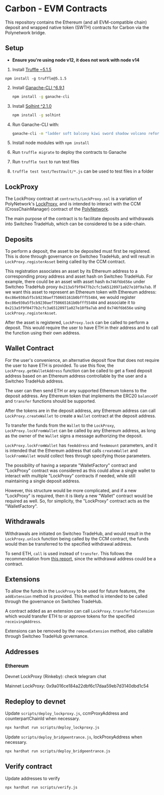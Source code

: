 # Carbon - EVM Contracts

This repository contains the Ethereum (and all EVM-compatible chain) deposit and wrapped native token (SWTH) contracts for Carbon via the Polynetwork bridge.

## Setup

- **Ensure you're using node v12, it does not work with node v14**

1. Install [Truffle ~5.1.5](https://github.com/trufflesuite/truffle)
```
npm install -g truffle@5.1.5
```
2. Install [Ganache-CLI ^6.9.1](https://github.com/trufflesuite/ganache-cli)

    ```bash
    npm install -g ganache-cli
    ```

3. Install [Solhint ^2.1.0](https://github.com/protofire/solhint)

    ```bash
    npm install -g solhint
    ```

4. Run Ganache-CLI with:

    ```bash
    ganache-cli -m "ladder soft balcony kiwi sword shadow volcano reform cricket wall initial normal" -p 7545 -l 8000000
    ```

5. Install node modules with `npm install`
6. Run `truffle migrate` to deploy the contracts to Ganache
7. Run `truffle test` to run test files
8. `truffle test test/TestVault/*.js` can be used to test files in a folder

## LockProxy

The LockProxy contract at `contracts/LockProxy.sol` is a variation of PolyNetwork's [LockProxy](https://github.com/polynetwork/eth-contracts/blob/master/contracts/core/lock_proxy/LockProxy.sol), and is intended to interact with the CCM (CrossChainManager) contract of the [PolyNetwork](https://www.poly.network/).

The main purpose of the contract is to facilitate deposits and withdrawals into Switcheo TradeHub, which can be considered to be a side-chain.

## Deposits

To perform a deposit, the asset to be deposited must first be registered.
This is done through governance on Switcheo TradeHub, and will result in `LockProxy.registerAsset` being called by the CCM contract.

This registration associates an asset by its Ethereum address to a corresponding proxy address and asset hash on Switcheo TradeHub.
For example, there could be an asset with asset hash `0x746f6b656e` under Switcheo TradeHub proxy `0x213a5f9f0477b2cfc3a65120971a027e10f9a7ab`. If we want this asset to represent an Ethereum token with Ethereum address: `0xc86e930a5f5cb9230aef750665161b0bfff55484`, we would register `0xc86e930a5f5cb9230aef750665161b0bfff55484` and associate it to `0x213a5f9f0477b2cfc3a65120971a027e10f9a7ab` and `0x746f6b656e` using `LockProxy.registerAsset`.

After the asset is registered, `LockProxy.lock` can be called to perform a deposit.
This would require the user to have ETH in their address and to call the function using their own address.

## Wallet Contract

For the user's convenience, an alternative deposit flow that does not require the user to have ETH is provided.
To use this flow, the `LockProxy.getWalletAddress` function can be called to get a fixed deposit address based on an Ethereum address controllable by the user and a Switcheo TradeHub address.

The user can then send ETH or any supported Ethereum tokens to the deposit address. Any Ethereum token that implements the ERC20 `balanceOf` and `transfer` functions should be supported.

After the tokens are in the deposit address, any Ethereum address can call `LockProxy.createWallet` to create a `Wallet` contract at the deposit address.

To transfer the funds from the `Wallet` to the `LockProxy`, `LockProxy.lockFromWallet` can be called by any Ethereum address, as long as the owner of the `Wallet` signs a message authorizing the deposit.

`LockProxy.lockFromWallet` has `feeAddress` and `feeAmount` parameters, and it is intended that the Ethereum address that calls `createWallet` and `lockFromWallet` would collect fees through specifying those parameters.

The possibility of having a separate "WalletFactory" contract and "LockProxy" contract was considered as this could allow a single wallet to interact with multiple "LockProxy" contracts if needed, while still maintaining a single deposit address.

However, this structure would be more complicated, and if a new "LockProxy" is required, then it is likely a new "Wallet" contract would be required as well. So, for simplicity, the "LockProxy" contract acts as the "WalletFactory".

## Withdrawals

Withdrawals are initiated on Switcheo TradeHub, and would result in the `LockProxy.unlock` function being called by the CCM contract, the funds would then be transferred to the specified withdrawal address.

To send ETH, `call` is used instead of `transfer`. This follows the recommendation from [this report](https://diligence.consensys.net/blog/2019/09/stop-using-soliditys-transfer-now/), since the withdrawal address could be a contract.

## Extensions

To allow the funds in the `LockProxy` to be used for future features, the `addExtension` method is provided.
This method is intended to be called through the governance on Switcheo TradeHub.

A contract added as an extension can call `LockProxy.transferToExtension` which would transfer ETH to or approve tokens for the specified `receivingAddress`.

Extensions can be removed by the `removeExtension` method, also callable through Switcheo TradeHub governance.

## Addresses

### Ethereum

Devnet LockProxy (Rinkeby): check telegram chat

Mainnet LockProxy: 0x9a016ce184a22dbf6c17daa59eb7d3140dbd1c54


## Redeploy to devnet

Update `scripts/deploy_lockproxy.js`, ccmProxyAddress and counterpartChainId when necessary.

```bash
npx hardhat run scripts/deploy_lockproxy.js
```

Update `scripts/deploy_bridgeentrance.js`, lockProxyAddress when necessary.

```bash
npx hardhat run scripts/deploy_bridgeentrance.js
```

## Verify contract

Update addresses to verify

```bash
npx hardhat run scripts/verify.js
```
